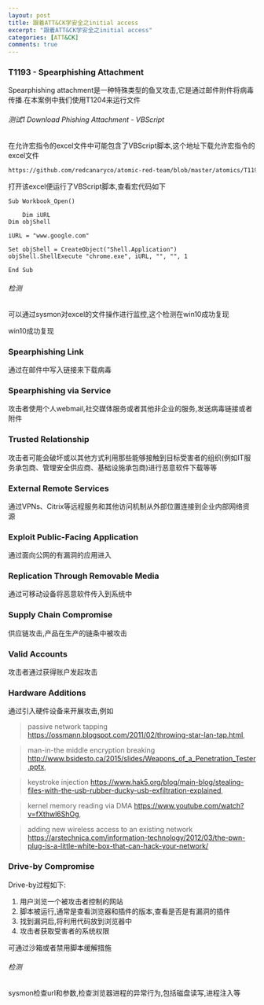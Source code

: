 ```yaml
---
layout: post
title: 跟着ATT&CK学安全之initial access
excerpt: "跟着ATT&CK学安全之initial access"
categories: [ATT&CK]
comments: true
---
```

### T1193 - Spearphishing Attachment
Spearphishing attachment是一种特殊类型的鱼叉攻击,它是通过邮件附件将病毒传播.在本案例中我们使用T1204来运行文件
###### 测试1 Download Phishing Attachment - VBScript
在允许宏指令的excel文件中可能包含了VBScript脚本,这个地址下载允许宏指令的excel文件
```bash
https://github.com/redcanaryco/atomic-red-team/blob/master/atomics/T1193/bin/PhishingAttachment.xlsm
```
打开该excel便运行了VBScript脚本,查看宏代码如下
```
Sub Workbook_Open()

    Dim iURL
Dim objShell

iURL = "www.google.com"

Set objShell = CreateObject("Shell.Application")
objShell.ShellExecute "chrome.exe", iURL, "", "", 1

End Sub
```
###### 检测
可以通过sysmon对excel的文件操作进行监控,这个检测在win10成功复现

win10成功复现
### Spearphishing Link 
通过在邮件中写入链接来下载病毒
### Spearphishing via Service
攻击者使用个人webmail,社交媒体服务或者其他非企业的服务,发送病毒链接或者附件
### Trusted Relationship
攻击者可能会破坏或以其他方式利用那些能够接触到目标受害者的组织(例如IT服务承包商、管理安全供应商、基础设施承包商)进行恶意软件下载等等
### External Remote Services 
通过VPNs、Citrix等远程服务和其他访问机制从外部位置连接到企业内部网络资源
### Exploit Public-Facing Application 
通过面向公网的有漏洞的应用进入
### Replication Through Removable Media
通过可移动设备将恶意软件传入到系统中
### Supply Chain Compromise
供应链攻击,产品在生产的链条中被攻击
### Valid Accounts
攻击者通过获得账户发起攻击
### Hardware Additions
通过引入硬件设备来开展攻击,例如

> passive network tapping https://ossmann.blogspot.com/2011/02/throwing-star-lan-tap.html, 

> man-in-the middle encryption breaking http://www.bsidesto.ca/2015/slides/Weapons_of_a_Penetration_Tester.pptx, 

> keystroke injection https://www.hak5.org/blog/main-blog/stealing-files-with-the-usb-rubber-ducky-usb-exfiltration-explained, 

> kernel memory reading via DMA https://www.youtube.com/watch?v=fXthwl6ShOg, 

> adding new wireless access to an existing network https://arstechnica.com/information-technology/2012/03/the-pwn-plug-is-a-little-white-box-that-can-hack-your-network/

### Drive-by Compromise
Drive-by过程如下:
1. 用户浏览一个被攻击者控制的网站
2. 脚本被运行,通常是查看浏览器和插件的版本,查看是否是有漏洞的插件
3. 找到漏洞后,将利用代码放到浏览器中
4. 攻击者获取受害者的系统权限

可通过沙箱或者禁用脚本缓解措施
###### 检测
sysmon检查url和参数,检查浏览器进程的异常行为,包括磁盘读写,进程注入等